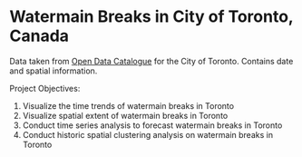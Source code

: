 # Watermain Breaks in City of Toronto, Canada

Data taken from [Open Data Catalogue](https://www1.toronto.ca/wps/portal/contentonly?vgnextoid=1a66e03bb8d1e310VgnVCM10000071d60f89RCRD) for the City of Toronto. Contains date and spatial information.

Project Objectives:
  1. Visualize the time trends of watermain breaks in Toronto
  2. Visualize spatial extent of watermain breaks in Toronto
  3. Conduct time series analysis to forecast watermain breaks in Toronto
  4. Conduct historic spatial clustering analysis on watermain breaks in Toronto


